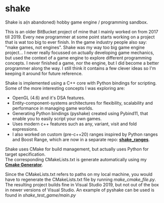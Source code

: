 # shake

Shake is a(n abandoned) hobby game engine / programming sandbox.    

This is an older BitBucket project of mine that I mainly worked on from 2017 till 2019. 
Every new programmer at some point starts working on a project that is wat too big to ever finish. 
In the game industry people also say: "make games, not engines".
Shake was my way too big game engine project...
I never really focussed on actually developing game mechanics, 
but used the context of a game engine to explore different programming concepts. 
I never finished a game, nor the engine, but I did become a better programmer along the way. 
I still think it contains a few clever ideas so I'm keeping it around for future reference.

Shake is implemented using a C++ core with Python bindings for scripting.
Some of the more interesting concepts I was exploring are:
   
* OpenGL (4.6) and it's DSA features. 
* Entity-component-systems architectures for flexibility, scalability and performance in managing game worlds.
* Generating Python bindings (pyshake) created using Pybind11, that enable you to easily script your own games.
* Uses modern c++ features such as any, variant, visit and fold expressions.
* I also worked on custom (pre-c++20) ranges inspired by Python ranges and Boost Range, which are now in a separate repo: **[shake_ranges](https://github.com/berryvansomeren/sghake_ranges)**.

Shake uses CMake for build management, but actually uses Python for target specification.  
The corresponding CMakeLists.txt is generate automatically using my **[Cmake Generator](https://github.com/berryvansomeren/cmake_generator)**.

Since the CMakeLists.txt refers to paths on my local machine, you would have to regenerate the CMakeLists.txt file by running _make_cmake_file.py_.
The resulting project builds fine in Visual Studio 2019, but not out of the box in newer versions of Visual Studio. An example of pyshake can be used is found in _shake_test_game/main.py_